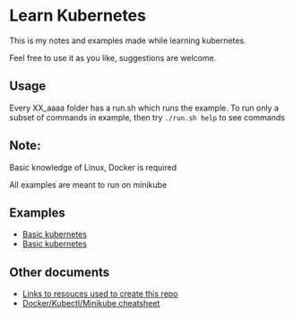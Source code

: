 # Learn Kubernetes

This is my notes and examples made while learning kubernetes. 

Feel free to use it as you like, suggestions are welcome.

## Usage

Every XX_aaaa folder has a run.sh which runs the example. To run only a subset of 
commands in example, then try `./run.sh help` to see commands
 
## Note: 

Basic knowledge of Linux, Docker is required

All examples are meant to run on minikube

## Examples

* [Basic kubernetes](./blob/master/01_kubectl)
* [Basic kubernetes](01_kubectl)

## Other documents

* [Links to resouces used to create this repo](./blob/master/resources.md) 
* [Docker/Kubectl/Minikube cheatsheet](cheatsheet.md) 